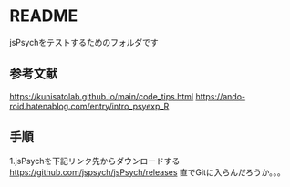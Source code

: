 # README

jsPsychをテストするためのフォルダです

## 参考文献

<https://kunisatolab.github.io/main/code_tips.html> <https://ando-roid.hatenablog.com/entry/intro_psyexp_R>

## 手順

1.jsPsychを下記リンク先からダウンロードする
<https://github.com/jspsych/jsPsych/releases>
直でGitに入らんだろうか。。。

